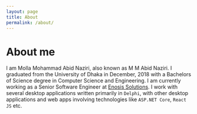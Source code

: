 ```yaml
---
layout: page
title: About
permalink: /about/
---
```


<h1>About me</h1>

I am Molla Mohammad Abid Naziri, also known as M M Abid Naziri. I graduated from the University of Dhaka in December, 2018 with a Bachelors of Science degree in Computer Science and Engineering. I am currently working as a Senior Software Engineer at [Enosis Solutions](https://www.enosisbd.com/). I work with several desktop applications written primarily in `Delphi`, with other desktop applications and web apps involving technologies like `ASP.NET Core`, `React JS` etc.
